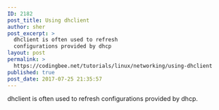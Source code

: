 ```yaml
---
ID: 2182
post_title: Using dhclient
author: sher
post_excerpt: >
  dhclient is often used to refresh
  configurations provided by dhcp
layout: post
permalink: >
  https://codingbee.net/tutorials/linux/networking/using-dhclient
published: true
post_date: 2017-07-25 21:35:57
---
```

dhclient is often used to refresh configurations provided by dhcp.